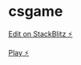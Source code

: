 # csgame

[Edit on StackBlitz ⚡️](https://stackblitz.com/edit/csgame)

[Play ⚡️](https://csgame.stackblitz.io/)
